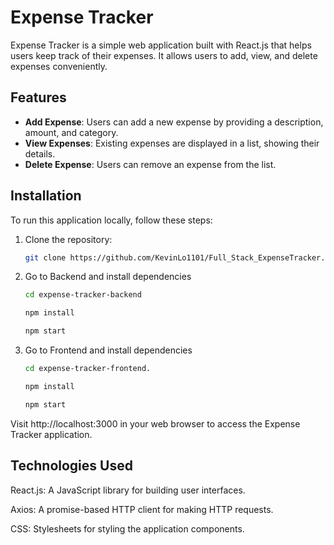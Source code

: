 # Expense Tracker

Expense Tracker is a simple web application built with React.js that helps users keep track of their expenses. It allows users to add, view, and delete expenses conveniently.

## Features

- **Add Expense**: Users can add a new expense by providing a description, amount, and category.
- **View Expenses**: Existing expenses are displayed in a list, showing their details.
- **Delete Expense**: Users can remove an expense from the list.

## Installation

To run this application locally, follow these steps:

1. Clone the repository:

   ```bash
   git clone https://github.com/KevinLo1101/Full_Stack_ExpenseTracker.git

2. Go to Backend and install dependencies

   ```bash
   cd expense-tracker-backend

   npm install

   npm start
   
3. Go to Frontend and install dependencies

   ```bash
   cd expense-tracker-frontend.

   npm install

   npm start

Visit http://localhost:3000 in your web browser to access the Expense Tracker application.


## Technologies Used

React.js: A JavaScript library for building user interfaces.

Axios: A promise-based HTTP client for making HTTP requests.

CSS: Stylesheets for styling the application components.

